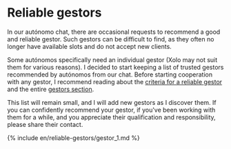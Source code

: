 # Reliable gestors

In our autónomo chat, there are occasional requests to recommend a good and reliable gestor. Such gestors can be
difficult to find, as they often no longer have available slots and do not accept new clients.

Some autónomos specifically need an individual gestor (Xolo may not suit them for various reasons). I decided to start
keeping a list of trusted gestors recommended by autónomos from our chat. Before starting cooperation with any gestor, I
recommend reading about the [criteria for a reliable gestor](#criteria-for-a-reliable-gestor) and the
entire [gestors section](#gestor).

This list will remain small, and I will add new gestors as I discover them. If you can confidently recommend your
gestor, if you've been working with them for a while, and you appreciate their qualification and responsibility, please
share their contact.

{% include en/reliable-gestors/gestor_1.md %}
